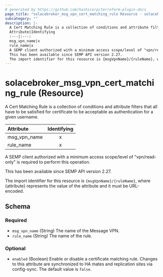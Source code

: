 ```yaml
---
# generated by https://github.com/hashicorp/terraform-plugin-docs
page_title: "solacebroker_msg_vpn_cert_matching_rule Resource - solacebroker"
subcategory: ""
description: |-
  A Cert Matching Rule is a collection of conditions and attribute filters that all have to be satisfied for certificate to be acceptable as authentication for a given username.
  Attribute|Identifying
  :---|:---:
  msg_vpn_name|x
  rule_name|x
  A SEMP client authorized with a minimum access scope/level of "vpn/read-only" is required to perform this operation.
  This has been available since SEMP API version 2.27.
  The import identifier for this resource is {msgVpnName}/{ruleName}, where {attribute} represents the value of the attribute and it must be URL-encoded.
---
```


# solacebroker_msg_vpn_cert_matching_rule (Resource)

A Cert Matching Rule is a collection of conditions and attribute filters that all have to be satisfied for certificate to be acceptable as authentication for a given username.


Attribute|Identifying
:---|:---:
msg_vpn_name|x
rule_name|x



A SEMP client authorized with a minimum access scope/level of "vpn/read-only" is required to perform this operation.

This has been available since SEMP API version 2.27.

The import identifier for this resource is `{msgVpnName}/{ruleName}`, where {attribute} represents the value of the attribute and it must be URL-encoded.



<!-- schema generated by tfplugindocs -->
## Schema

### Required

- `msg_vpn_name` (String) The name of the Message VPN.
- `rule_name` (String) The name of the rule.

### Optional

- `enabled` (Boolean) Enable or disable a certificate matching rule. Changes to this attribute are synchronized to HA mates and replication sites via config-sync. The default value is `false`.
